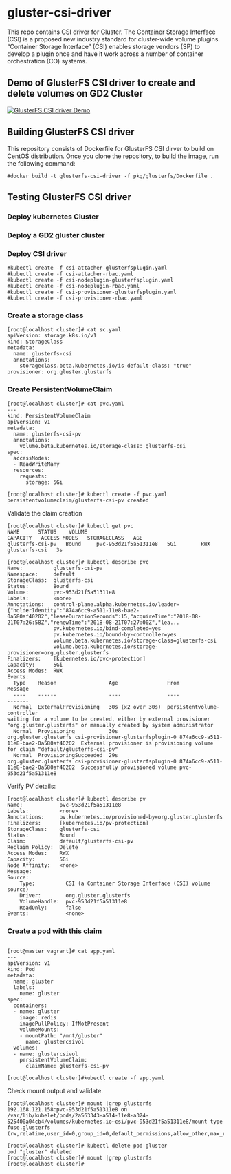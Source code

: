 # gluster-csi-driver

This repo contains CSI driver for Gluster. The Container Storage Interface (CSI) is a proposed new industry standard for cluster-wide volume plugins.  “Container Storage Interface” (CSI)  enables storage vendors (SP) to develop a plugin once and have it work across a number of container orchestration (CO) systems. 

## Demo of GlusterFS CSI driver to create and delete volumes on GD2 Cluster

[![GlusterFS CSI driver Demo](https://asciinema.org/a/195024.png)](https://asciinema.org/a/195024)

## Building GlusterFS CSI driver

This repository consists of Dockerfile for GlusterFS CSI dirver to build on  CentOS
distribution. Once you clone the repository, to build the image, run the following command:

```
#docker build -t glusterfs-csi-driver -f pkg/glusterfs/Dockerfile .
```

## Testing GlusterFS CSI driver

### Deploy kubernetes Cluster
### Deploy a GD2 gluster cluster
### Deploy CSI driver
~~~
#kubectl create -f csi-attacher-glusterfsplugin.yaml
#kubectl create -f csi-attacher-rbac.yaml
#kubectl create -f csi-nodeplugin-glusterfsplugin.yaml
#kubectl create -f csi-nodeplugin-rbac.yaml
#kubectl create -f csi-provisioner-glusterfsplugin.yaml
#kubectl create -f csi-provisioner-rbac.yaml
~~~

### Create a storage class
~~~
[root@localhost cluster]# cat sc.yaml
apiVersion: storage.k8s.io/v1
kind: StorageClass
metadata:
  name: glusterfs-csi
  annotations:
    storageclass.beta.kubernetes.io/is-default-class: "true"
provisioner: org.gluster.glusterfs
~~~


### Create PersistentVolumeClaim
~~~
[root@localhost cluster]# cat pvc.yaml
---
kind: PersistentVolumeClaim
apiVersion: v1
metadata:
  name: glusterfs-csi-pv
  annotations:
    volume.beta.kubernetes.io/storage-class: glusterfs-csi
spec:
  accessModes:
  - ReadWriteMany
  resources:
    requests:
      storage: 5Gi

[root@localhost cluster]# kubectl create -f pvc.yaml
persistentvolumeclaim/glusterfs-csi-pv created
~~~
Validate the claim creation

~~~
[root@localhost cluster]# kubectl get pvc
NAME      STATUS    VOLUME                                                        CAPACITY   ACCESS MODES   STORAGECLASS   AGE
glusterfs-csi-pv   Bound     pvc-953d21f5a51311e8   5Gi        RWX            glusterfs-csi   3s
~~~

~~~
[root@localhost cluster]# kubectl describe pvc
Name:          glusterfs-csi-pv
Namespace:     default
StorageClass:  glusterfs-csi
Status:        Bound
Volume:        pvc-953d21f5a51311e8
Labels:        <none>
Annotations:   control-plane.alpha.kubernetes.io/leader={"holderIdentity":"874a6cc9-a511-11e8-bae2-0a580af40202","leaseDurationSeconds":15,"acquireTime":"2018-08-21T07:26:58Z","renewTime":"2018-08-21T07:27:00Z","lea...
               pv.kubernetes.io/bind-completed=yes
               pv.kubernetes.io/bound-by-controller=yes
               volume.beta.kubernetes.io/storage-class=glusterfs-csi
               volume.beta.kubernetes.io/storage-provisioner=org.gluster.glusterfs
Finalizers:    [kubernetes.io/pvc-protection]
Capacity:      5Gi
Access Modes:  RWX
Events:
  Type    Reason                 Age                From                                                                                          Message
  ----    ------                 ----               ----                                                                                          -------
  Normal  ExternalProvisioning   30s (x2 over 30s)  persistentvolume-controller                                                                   waiting for a volume to be created, either by external provisioner "org.gluster.glusterfs" or manually created by system administrator
  Normal  Provisioning           30s                org.gluster.glusterfs csi-provisioner-glusterfsplugin-0 874a6cc9-a511-11e8-bae2-0a580af40202  External provisioner is provisioning volume for claim "default/glusterfs-csi-pv"
  Normal  ProvisioningSucceeded  29s                org.gluster.glusterfs csi-provisioner-glusterfsplugin-0 874a6cc9-a511-11e8-bae2-0a580af40202  Successfully provisioned volume pvc-953d21f5a51311e8
~~~


Verify PV details:

~~~
[root@localhost cluster]# kubectl describe pv
Name:            pvc-953d21f5a51311e8
Labels:          <none>
Annotations:     pv.kubernetes.io/provisioned-by=org.gluster.glusterfs
Finalizers:      [kubernetes.io/pv-protection]
StorageClass:    glusterfs-csi
Status:          Bound
Claim:           default/glusterfs-csi-pv
Reclaim Policy:  Delete
Access Modes:    RWX
Capacity:        5Gi
Node Affinity:   <none>
Message:         
Source:
    Type:          CSI (a Container Storage Interface (CSI) volume source)
    Driver:        org.gluster.glusterfs
    VolumeHandle:  pvc-953d21f5a51311e8
    ReadOnly:      false
Events:            <none>
~~~


### Create a pod with this claim
~~~

[root@master vagrant]# cat app.yaml
---
apiVersion: v1
kind: Pod
metadata:
  name: gluster
  labels:
    name: gluster
spec:
  containers:
  - name: gluster
    image: redis
    imagePullPolicy: IfNotPresent
    volumeMounts:
    - mountPath: "/mnt/gluster"
      name: glustercsivol
  volumes:
  - name: glustercsivol
    persistentVolumeClaim:
      claimName: glusterfs-csi-pv

[root@localhost cluster]#kubectl create -f app.yaml
~~~

Check mount output and validate.
~~~
[root@localhost cluster]# mount |grep glusterfs
192.168.121.158:pvc-953d21f5a51311e8 on /var/lib/kubelet/pods/2a563343-a514-11e8-a324-525400a04cb4/volumes/kubernetes.io~csi/pvc-953d21f5a51311e8/mount type fuse.glusterfs (rw,relatime,user_id=0,group_id=0,default_permissions,allow_other,max_read=131072)

[root@localhost cluster]# kubectl delete pod gluster
pod "gluster" deleted
[root@localhost cluster]# mount |grep glusterfs
[root@localhost cluster]#
~~~
